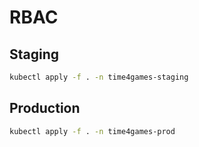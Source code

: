 # RBAC

## Staging

```bash
kubectl apply -f . -n time4games-staging
```

## Production

```bash
kubectl apply -f . -n time4games-prod
```
